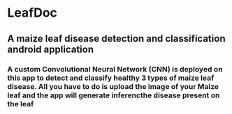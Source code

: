 # LeafDoc
## A maize leaf disease detection and classification android application
### A custom Convolutional Neural Network (CNN) is deployed on this app to detect and classify healthy 3 types of maize leaf disease. All you have to do is upload the image of your Maize leaf and the app will generate inferencthe disease present on the leaf
